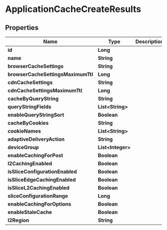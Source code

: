 

# ApplicationCacheCreateResults


## Properties

| Name | Type | Description | Notes |
|------------ | ------------- | ------------- | -------------|
|**id** | **Long** |  |  |
|**name** | **String** |  |  |
|**browserCacheSettings** | **String** |  |  |
|**browserCacheSettingsMaximumTtl** | **Long** |  |  |
|**cdnCacheSettings** | **String** |  |  |
|**cdnCacheSettingsMaximumTtl** | **Long** |  |  |
|**cacheByQueryString** | **String** |  |  |
|**queryStringFields** | **List&lt;String&gt;** |  |  |
|**enableQueryStringSort** | **Boolean** |  |  |
|**cacheByCookies** | **String** |  |  |
|**cookieNames** | **List&lt;String&gt;** |  |  |
|**adaptiveDeliveryAction** | **String** |  |  |
|**deviceGroup** | **List&lt;Integer&gt;** |  |  |
|**enableCachingForPost** | **Boolean** |  |  |
|**l2CachingEnabled** | **Boolean** |  |  |
|**isSliceConfigurationEnabled** | **Boolean** |  |  [optional] |
|**isSliceEdgeCachingEnabled** | **Boolean** |  |  [optional] |
|**isSliceL2CachingEnabled** | **Boolean** |  |  [optional] |
|**sliceConfigurationRange** | **Long** |  |  [optional] |
|**enableCachingForOptions** | **Boolean** |  |  [optional] |
|**enableStaleCache** | **Boolean** |  |  [optional] |
|**l2Region** | **String** |  |  [optional] |



